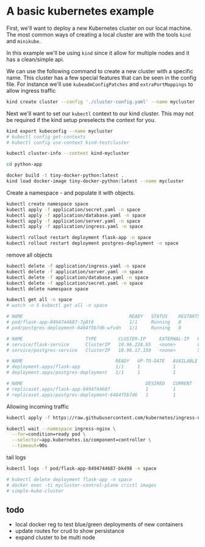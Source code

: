 # A basic kubernetes example

First, we'll want to deploy a new Kubernetes cluster on our local machine. The most common ways of creating a local cluster are with the tools `kind` and `minikube`.

In this example we'll be using `kind` since it allow for multiple nodes and it has a clean/simple api.

We can use the following command to create a new cluster with a specific name. This cluster has a few special features that can be seen in the config file. For instance we'll use `kubeadmConfigPatches` and `extraPortMappings` to allow ingress traffic
```bash
kind create cluster --config './cluster-config.yaml' --name mycluster
```

Next we'll want to set our `kubectl` context to our kind cluster. This may not be required if the kind setup preselects the context for you.
```bash
kind export kubeconfig --name mycluster
# kubectl config get-contexts
# kubectl config use-context kind-testcluster
```


```bash
kubectl cluster-info --context kind-mycluster
```

```bash
cd python-app

docker build -t tiny-docker-python:latest .
kind load docker-image tiny-docker-python:latest --name mycluster
```


Create a namespace - and populate it with objects.
```bash
kubectl create namespace space
kubectl apply -f application/secret.yaml -n space
kubectl apply -f application/database.yaml -n space
kubectl apply -f application/server.yaml -n space
kubectl apply -f application/ingress.yaml -n space
```

```bash
kubectl rollout restart deployment flask-app -n space
kubectl rollout restart deployment postgres-deployment -n space
```

remove all objects
```bash
kubectl delete -f application/ingress.yaml -n space
kubectl delete -f application/server.yaml -n space
kubectl delete -f application/database.yaml -n space
kubectl delete -f application/secret.yaml -n space
kubectl delete namespace space

```


```bash
kubectl get all -n space
# watch -n 5 kubectl get all -n space

# NAME                                       READY   STATUS    RESTARTS   AGE
# pod/flask-app-8494744687-7p8t6             1/1     Running   0          5m42s
# pod/postgres-deployment-6464f5b7d6-wfvdn   1/1     Running   0          5m42s

# NAME                       TYPE        CLUSTER-IP     EXTERNAL-IP   PORT(S)    AGE
# service/flask-service      ClusterIP   10.96.228.65   <none>        8081/TCP   5m42s
# service/postgres-service   ClusterIP   10.96.17.150   <none>        5432/TCP   5m42s

# NAME                                  READY   UP-TO-DATE   AVAILABLE   AGE
# deployment.apps/flask-app             1/1     1            1           5m42s
# deployment.apps/postgres-deployment   1/1     1            1           5m42s

# NAME                                             DESIRED   CURRENT   READY   AGE
# replicaset.apps/flask-app-8494744687             1         1         1       5m42s
# replicaset.apps/postgres-deployment-6464f5b7d6   1         1         1       5m42s
```

Allowing incoming traffic
```bash
kubectl apply -f https://raw.githubusercontent.com/kubernetes/ingress-nginx/master/deploy/static/provider/kind/deploy.yaml

kubectl wait --namespace ingress-nginx \
  --for=condition=ready pod \
  --selector=app.kubernetes.io/component=controller \
  --timeout=90s
```

tail logs
```bash
kubectl logs -f pod/flask-app-8494744687-bk498 -n space
```

```bash
# kubectl delete deployment flask-app -n space
# docker exec -ti mycluster-control-plane crictl images
# simple-kube-cluster
```

## todo

- local docker reg to test blue/green deployments of new containers
- update routes for crud to show persistance
- expand cluster to be multi node